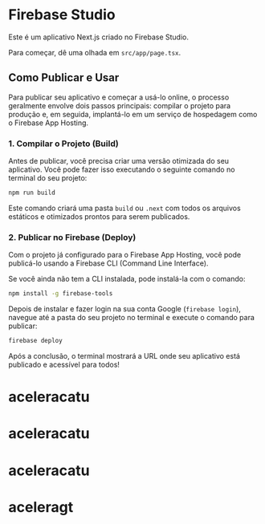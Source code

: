 # Firebase Studio

Este é um aplicativo Next.js criado no Firebase Studio.

Para começar, dê uma olhada em `src/app/page.tsx`.

## Como Publicar e Usar

Para publicar seu aplicativo e começar a usá-lo online, o processo geralmente envolve dois passos principais: compilar o projeto para produção e, em seguida, implantá-lo em um serviço de hospedagem como o Firebase App Hosting.

### 1. Compilar o Projeto (Build)

Antes de publicar, você precisa criar uma versão otimizada do seu aplicativo. Você pode fazer isso executando o seguinte comando no terminal do seu projeto:

```bash
npm run build
```

Este comando criará uma pasta `build` ou `.next` com todos os arquivos estáticos e otimizados prontos para serem publicados.

### 2. Publicar no Firebase (Deploy)

Com o projeto já configurado para o Firebase App Hosting, você pode publicá-lo usando a Firebase CLI (Command Line Interface).

Se você ainda não tem a CLI instalada, pode instalá-la com o comando:
```bash
npm install -g firebase-tools
```

Depois de instalar e fazer login na sua conta Google (`firebase login`), navegue até a pasta do seu projeto no terminal e execute o comando para publicar:

```bash
firebase deploy
```

Após a conclusão, o terminal mostrará a URL onde seu aplicativo está publicado e acessível para todos!
# aceleracatu
# aceleracatu
# aceleracatu
# aceleragt
